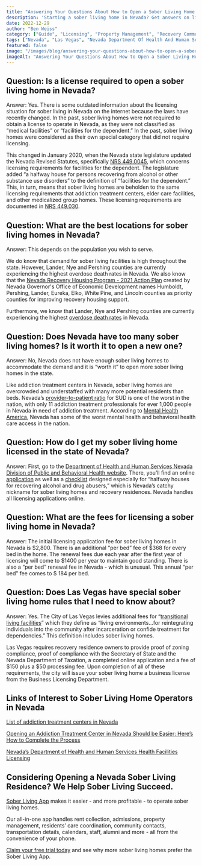 ```yaml
---
title: "Answering Your Questions About How to Open a Sober Living Home in Nevada"
description: 'Starting a sober living home in Nevada? Get answers on licensing, NRS 449.0045, fees & demand. Guide to opening your Nevada recovery residence.'
date: 2022-12-29
author: "Ben Weiss"
category: ["Guide", "Licensing", "Property Management", "Recovery Community", "Regulations", "Sober Living Management"]
tags: ["Nevada", "Las Vegas", "Nevada Department Of Health And Human Services", "Dpbh", "Nevada Revised Statutes", "Nrs 4490045", "Nrs 449030", "Nevada Recovery Action Plan", "Licensing", "State Fees", "State Code", "State Certification", "Fees"]
featured: false
image: "/images/blog/answering-your-questions-about-how-to-open-a-sober-living-home-in-nevadanbsp.png"
imageAlt: "Answering Your Questions About How to Open a Sober Living Home in Nevada"
---
```


## Question: Is a license required to open a sober living home in Nevada?

Answer: Yes. There is some outdated information about the licensing situation for sober living in Nevada on the internet because the laws have recently changed. In the past, sober living homes were not required to obtain a license to operate in Nevada, as they were not classified as “medical facilities” or “facilities for the dependent.” In the past, sober living homes were considered as their own special category that did not require licensing. 

This changed in January 2020, when the Nevada state legislature updated the Nevada Revised Statutes, specifically [NRS 449.0045](<https://www.leg.state.nv.us/NRS/NRS-449.html#NRS449Sec008>), which concerns licensing requirements for facilities for the dependent. The legislature added “a halfway house for persons recovering from alcohol or other substance use disorders” to the definition of “facilities for the dependent.” This, in turn, means that sober living homes are beholden to the same licensing requirements that addiction treatment centers, elder care facilities, and other medicalized group homes. These licensing requirements are documented in [NRS 449.030](<https://www.leg.state.nv.us/nrs/nrs-449.html>). 

## Question: What are the best locations for sober living homes in Nevada?

Answer: This depends on the population you wish to serve. 

We do know that demand for sober living facilities is high throughout the state. However, Lander, Nye and Pershing counties are currently experiencing the highest overdose death rates in Nevada. We also know that the [Nevada Recovery Housing Program - 2021 Action Plan](<https://goed.nv.gov/wp-content/uploads/2021/12/2021-RHP-Action-Plan-Final.pdf>) created by Nevada Governor's Office of Economic Development names Humboldt, Pershing, Lander, Eureka, Elko, White Pine, and Lincoln counties as priority counties for improving recovery housing support. 

Furthermore, we know that Lander, Nye and Pershing counties are currently experiencing the highest [overdose death rates](<https://www.kunr.org/local-stories/2021-11-12/rising-fentanyl-related-overdoses-in-northern-nevada-reflect-national-crisis>) in Nevada. 

## Question: Does Nevada have too many sober living homes? Is it worth it to open a new one? 

Answer: No, Nevada does not have enough sober living homes to accommodate the demand and it is “worth it” to open more sober living homes in the state. 

Like addiction treatment centers in Nevada, sober living homes are overcrowded and understaffed with many more potential residents than beds. Nevada’s [provider-to-patient ratio](<https://thenevadaindependent.com/article/freedom-house-how-one-las-vegas-recovery-center-is-helping-break-the-cycle-of-addiction>) for SUD is one of the worst in the nation, with only 11 addiction treatment professionals for ever 1,000 people in Nevada in need of addiction treatment. According to [Mental Health America](<http://www.mentalhealthamerica.net/issues/ranking-states>), Nevada has some of the worst mental health and behavioral health care access in the nation. 

## Question: How do I get my sober living home licensed in the state of Nevada?

Answer: First, go to the [Department of Health and Human Services Nevada Division of Public and Behavioral Health website](<https://dpbh.nv.gov/Reg/HealthFacilities/HF_-_Non-Medical/HWH/>). There, you’ll find an online [application](<https://nvdpbh.aithent.com/Login.aspx>) as well as a [checklist](<https://dpbh.nv.gov/uploadedFiles/dpbhnvgov/content/Reg/HealthFacilities/HF_-_Non-Medical/Halfway_house_for_recovering_alcohol_and_drug_abusers_\(Files\)/HWH-App-Checklist.pdf>) designed especially for “halfway houses for recovering alcohol and drug abusers,” which is Nevada’s catchy nickname for sober living homes and recovery residences. Nevada handles all licensing applications online. 

## Question: What are the fees for licensing a sober living home in Nevada?

Answer: The initial licensing application fee for sober living homes in Nevada is $2,800. There is an additional “per bed” fee of $368 for every bed in the home. The renewal fees due each year after the first year of licensing will come to $1400 per year to maintain good standing. There is also a “per bed” renewal fee in Nevada - which is unusual. This annual “per bed” fee comes to $ 184 per bed.

## Question: Does Las Vegas have special sober living home rules that I need to know about?

Answer: Yes. The City of Las Vegas levies additional fees for “[transitional living facilities](<http://www5.lasvegasnevada.gov/LCAT/Bus_Lic_Instructions.aspx?Category=T55&CategoryName=Transitional%20Living%20Facility>)” which they define as “living environments…for reintegrating individuals into the community after incarceration or confide treatment for dependencies.” This definition includes sober living homes. 

Las Vegas requires recovery residence owners to provide proof of zoning compliance, proof of compliance with the Secretary of State and the Nevada Department of Taxation, a completed online application and a fee of $150 plus a $50 processing fee. Upon completion of all of these requirements, the city will issue your sober living home a business license from the Business Licensing Department. 

## Links of Interest to Sober Living Home Operators in Nevada 

[List of addiction treatment centers in Nevada ](<https://bridge.behavehealth.com/rehabs/nevada>)

[Opening an Addiction Treatment Center in Nevada Should be Easier: Here’s How to Complete the Process ](<https://behavehealth.com/blog/2022/3/3/opening-an-addiction-treatment-center-in-nevada-should-be-easier-heres-how-to-complete-the-process>)

[Nevada’s Department of Health and Human Services Health Facilities Licensing](<https://dpbh.nv.gov/Reg/HealthFacilities/dta/Licensing/Health_Facilities_-_Licensing/>)

## Considering Opening a Nevada Sober Living Residence? We Help Sober Living Succeed. 

[Sober Living App](</>) makes it easier - and more profitable - to operate sober living homes. 

Our all-in-one app handles rent collection, admissions, property management, residents’ care coordination, community contacts, transportation details, calendars, staff, alumni and more - all from the convenience of your phone. 

[Claim your free trial today](<https://behavehealth.com/get-started>) and see why more sober living homes prefer the Sober Living App.